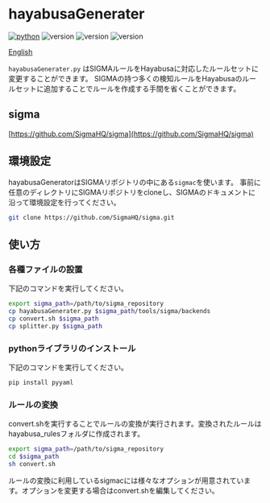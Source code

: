 # hayabusaGenerater
[![python](https://img.shields.io/badge/python-3.8-blue)](https://www.python.org/)
![version](https://img.shields.io/badge/Platform-Win-green)
![version](https://img.shields.io/badge/Platform-Lin-green)
![version](https://img.shields.io/badge/Platform-Mac-green)

[English](./README-en.md)

`hayabusaGenerater.py` はSIGMAルールをHayabusaに対応したルールセットに変更することができます。
SIGMAの持つ多くの検知ルールをHayabusaのルールセットに追加することでルールを作成する手間を省くことができます。

## sigma

[https://github.com/SigmaHQ/sigma](https://github.com/SigmaHQ/sigma)

## 環境設定

hayabusaGeneratorはSIGMAリポジトリの中にある`sigmac`を使います。
事前に任意のディレクトリにSIGMAリポジトリをcloneし、SIGMAのドキュメントに沿って環境設定を行ってください。

```sh
git clone https://github.com/SigmaHQ/sigma.git
```

## 使い方

### 各種ファイルの設置
下記のコマンドを実行してください。

```sh
export sigma_path=/path/to/sigma_repository
cp hayabusaGenerater.py $sigma_path/tools/sigma/backends
cp convert.sh $sigma_path
cp splitter.py $sigma_path
```

### pythonライブラリのインストール
下記のコマンドを実行してください。

```sh
pip install pyyaml
```

### ルールの変換
convert.shを実行することでルールの変換が実行されます。変換されたルールはhayabusa_rulesフォルダに作成されます。

```sh
export sigma_path=/path/to/sigma_repository
cd $sigma_path
sh convert.sh
```

ルールの変換に利用しているsigmacには様々なオプションが用意されています。オプションを変更する場合はconvert.shを編集してください。